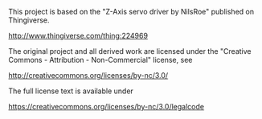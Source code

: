 This project is based on the "Z-Axis servo driver by NilsRoe" published on
Thingiverse.

http://www.thingiverse.com/thing:224969

The original project and all derived work are licensed under the 
"Creative Commons - Attribution - Non-Commercial" license, see 

http://creativecommons.org/licenses/by-nc/3.0/


The full license text is available under

https://creativecommons.org/licenses/by-nc/3.0/legalcode



